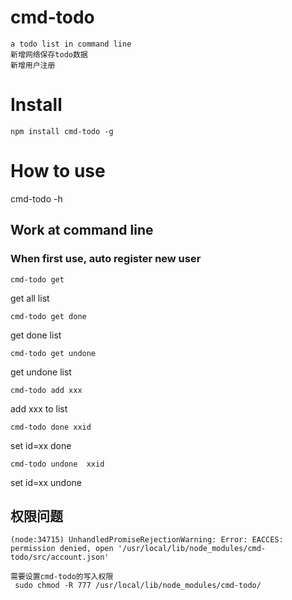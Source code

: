 # cmd-todo
```
a todo list in command line 
新增网络保存todo数据
新增用户注册
```
# Install
```
npm install cmd-todo -g
```

# How to use
cmd-todo -h
## Work at command line

### When first use, auto register new user

```
cmd-todo get 
```
get all list

```
cmd-todo get done
```
get done list
```
cmd-todo get undone
```
get undone list

```
cmd-todo add xxx 
```
add xxx to  list

```
cmd-todo done xxid
```
set id=xx done

```
cmd-todo undone  xxid
```
set id=xx undone


## 权限问题
```
(node:34715) UnhandledPromiseRejectionWarning: Error: EACCES: permission denied, open '/usr/local/lib/node_modules/cmd-todo/src/account.json'

需要设置cmd-todo的写入权限
 sudo chmod -R 777 /usr/local/lib/node_modules/cmd-todo/      
```
